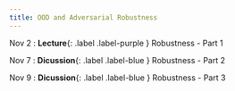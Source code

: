 ```yaml
---
title: OOD and Adversarial Robustness
---
```


Nov 2
: **Lecture**{: .label .label-purple } Robustness - Part 1 

Nov 7
: **Dicussion**{: .label .label-blue } Robustness - Part 2

Nov 9
: **Dicussion**{: .label .label-blue } Robustness - Part 3
